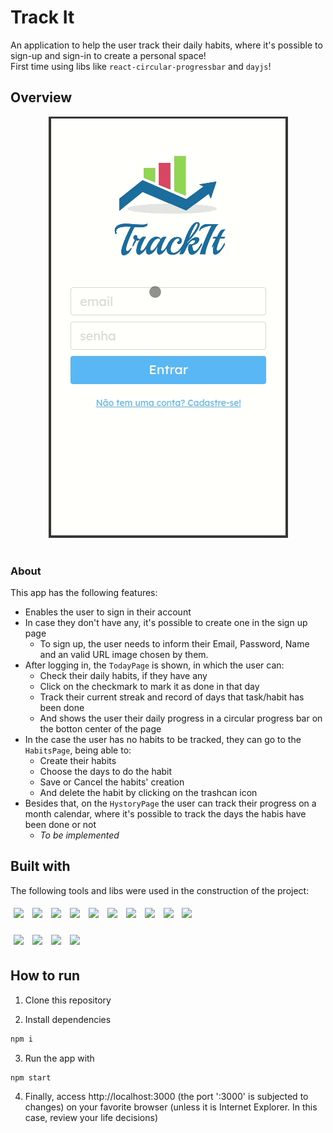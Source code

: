# Track It

An application to help the user track their daily habits, where it's possible to sign-up and sign-in to create a personal space! <br/>
First time using libs like ```react-circular-progressbar``` and ```dayjs```!


## Overview

<div align='center'>
  <img style='ustify-content: center' src='/src/assets/img/TrackIt.gif' />
</div>

<br />

### About

This app has the following features:
  - Enables the user to sign in their account
  - In case they don't have any, it's possible to create one in the sign up page
    - To sign up, the user needs to inform their Email, Password, Name and an valid URL image chosen by them.
  - After logging in, the ```TodayPage``` is shown, in which the user can:
    -  Check their daily habits, if they have any
    -  Click on the checkmark to mark it as done in that day
    -  Track their current streak and record of days that task/habit has been done
    -  And shows the user their daily progress in a circular progress bar on the botton center of the page
  - In the case the user has no habits to be tracked, they can go to the ```HabitsPage```, being able to:
    - Create their habits
    - Choose the days to do the habit
    - Save or Cancel the habits' creation
    - And delete the habit by clicking on the trashcan icon
  - Besides that, on the ```HystoryPage``` the user can track their progress on a month calendar, where it's possible to track the days the habis have been done or not
    - <i>To be implemented</i>

## Built with

The following tools and libs were used in the construction of the project: <br />

<p>
  <img style='margin: 5px' src='https://img.shields.io/badge/JavaScript-323330?style=for-the-badge&logo=javascript&logoColor=F7DF1E'>
  <img style='margin: 5px' src='https://img.shields.io/badge/HTML5-E34F26?style=for-the-badge&logo=html5&logoColor=white'>
  <img style='margin: 5px' src='https://img.shields.io/badge/CSS3-1572B6?style=for-the-badge&logo=css3&logoColor=white'>
  <img style='margin: 5px;' src='https://img.shields.io/badge/axios%20-%2320232a.svg?&style=for-the-badge&color=informational'>
  <img style='margin: 5px;' src="https://img.shields.io/badge/GIT-E44C30?style=for-the-badge&logo=git&logoColor=white">
  <img style='margin: 5px;' src="https://img.shields.io/badge/react-app%20-%2320232a.svg?&style=for-the-badge&color=60ddf9&logo=react&logoColor=%2361DAFB">
  <img style='margin: 5px;' src='https://img.shields.io/badge/styled-components%20-%2320232a.svg?&style=for-the-badge&color=b8679e&logo=styled-components&logoColor=%3a3a3a'>
  <img style='margin: 5px;' src='https://img.shields.io/badge/react_dayjs%20-%2320232a.svg?&style=for-the-badge&color=fe5f4c&logo=react&logoColor=%FE5F4C'>
  <img style='margin: 5px;' src="https://img.shields.io/badge/react_router%20-%2320232a.svg?&style=for-the-badge&logo=react&logoColor=%2361DAFB">
  <img style='margin: 5px;' src='https://img.shields.io/badge/react_circular_progressbar%20-%2320232a.svg?&style=for-the-badge&color=3E98C7&logo=react&logoColor=%3E98C7'>
</p>
<p>
  <img style='margin: 5px;' src="https://img.shields.io/badge/Visual_Studio_Code-0078D4?style=for-the-badge&logo=visual%20studio%20code&logoColor=white">
  <img style='margin: 5px;' src="https://img.shields.io/badge/Microsoft_Edge-0078D7?style=for-the-badge&logo=Microsoft-edge&logoColor=white">
  <img style='margin: 5px;' src="https://img.shields.io/badge/Ubuntu-E95420?style=for-the-badge&logo=ubuntu&logoColor=white">
  <img style='margin: 5px;' src="https://img.shields.io/badge/GitHub-100000?style=for-the-badge&logo=github&logoColor=white">
</p>

## How to run

1. Clone this repository

2. Install dependencies
```bash
npm i
```

3. Run the app with
```bash
npm start
```

<!-- 4. You can optionally build the project running
```bash
npm run build
``` -->

4. Finally, access http://localhost:3000 (the port ':3000' is subjected to changes) on your favorite browser (unless it is Internet Explorer. In this case, review your life decisions)

